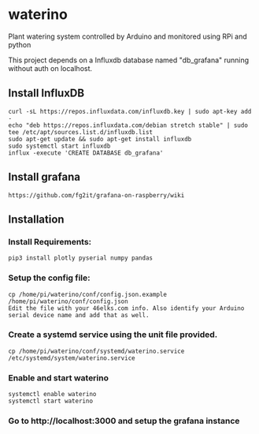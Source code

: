 # waterino
Plant watering system controlled by Arduino and monitored using RPi and python

This project depends on a Influxdb database named "db_grafana" running without auth on localhost.

## Install InfluxDB
```
curl -sL https://repos.influxdata.com/influxdb.key | sudo apt-key add -
echo "deb https://repos.influxdata.com/debian stretch stable" | sudo tee /etc/apt/sources.list.d/influxdb.list
sudo apt-get update && sudo apt-get install influxdb
sudo systemctl start influxdb
influx -execute 'CREATE DATABASE db_grafana'
```

## Install grafana
```
https://github.com/fg2it/grafana-on-raspberry/wiki
```
## Installation 
### Install Requirements:
```
pip3 install plotly pyserial numpy pandas
```
### Setup the config file:
```
cp /home/pi/waterino/conf/config.json.example /home/pi/waterino/conf/config.json
Edit the file with your 46elks.com info. Also identify your Arduino serial device name and add that as well.
```

### Create a systemd service using the unit file provided.
```
cp /home/pi/waterino/conf/systemd/waterino.service /etc/systemd/system/waterino.service
```
### Enable and start waterino
```
systemctl enable waterino
systemctl start waterino
```

### Go to http://localhost:3000 and setup the grafana instance
